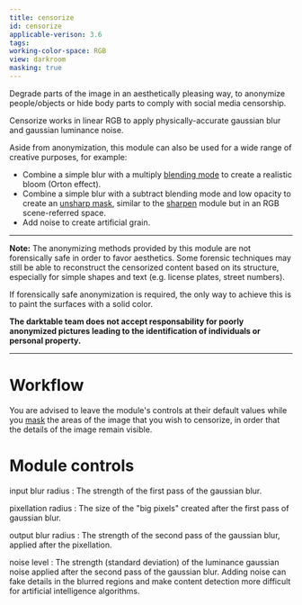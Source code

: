 ```yaml
---
title: censorize
id: censorize
applicable-verison: 3.6
tags:
working-color-space: RGB
view: darkroom
masking: true
---
```


Degrade parts of the image in an aesthetically pleasing way, to anonymize people/objects or hide body parts to comply with social media censorship.

Censorize works in linear RGB to apply physically-accurate gaussian blur and gaussian luminance noise.

Aside from anonymization, this module can also be used for a wide range of creative purposes, for example:

- Combine a simple blur with a multiply [blending mode](../darkroom/masking-and-blending/blend-modes/) to create a realistic bloom (Orton effect).
- Combine a simple blur with a subtract blending mode and low opacity to create an [unsharp mask](https://en.wikipedia.org/wiki/Unsharp_masking), similar to the [sharpen](../module-reference/processing-modules/sharpen.md) module but in an RGB scene-referred space.
- Add noise to create artificial grain.

---

**Note:** The anonymizing methods provided by this module are not forensically safe in order to favor aesthetics. Some forensic techniques may still be able to reconstruct the censorized content based on its structure, especially for simple shapes and text (e.g. license plates, street numbers).

If forensically safe anonymization is required, the only way to achieve this is to paint the surfaces with a solid color. 

**The darktable team does not accept responsability for poorly anonymized pictures leading to the identification of individuals or personal property.**

---

# Workflow

You are advised to leave the module's controls at their default values while you [mask](../darkroom/masking-and-blending/masks/drawn/) the areas of the image that you wish to censorize, in order that the details of the image remain visible.

# Module controls

input blur radius
: The strength of the first pass of the gaussian blur.

pixellation radius
: The size of the "big pixels" created after the first pass of gaussian blur.

output blur radius
: The strength of the second pass of the gaussian blur, applied after the pixellation.

noise level
: The strength (standard deviation) of the luminance gaussian noise applied after the second pass of the gaussian blur. Adding noise can fake details in the blurred regions and make content detection more difficult for artificial intelligence algorithms.
